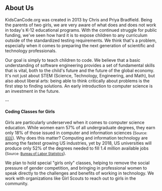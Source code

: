 
## About Us

KidsCanCode.org was created in 2013 by Chris and Priya Bradfield.  Being the parents of two girls, we are very aware of what does and does not work in today's K-12 educational programs.  With the continued struggle for public funding, we've seen how hard it is to expose children to any curriculum outside of the standardized testing requirements.  We think that's a problem, especially when it comes to preparing the next generation of scientific and technology professionals.

Our goal is simply to teach children to code.  We believe that a basic understanding of software engineering provides a set of fundamental skills that is vital, both to the child's future and the future of the global economy.  It's not just about STEM (Science, Technology, Engineering, and Math), but also about liberal arts: being able to think critically about problems is the first step to finding solutions.  An early introduction to computer science is an investment in the future.

--

#### Coding Classes for Girls

Girls are particularly underserved when it comes to computer science education.  While women earn 57% of all undergraduate degrees, they earn only 18% of those issued in computer and information sciences (<small>Source: [IEEE][1]</small>).  Why does this matter?  Computing and information technology are among the fastest growing US industries, yet by 2018, US universities will produce only 52% of the degrees needed to fill 1.4 million available jobs (<small>Source: [Bureau of Labor Statistics][2]</small>).

We plan to hold special "girls only" classes, helping to remove the social pressure of gender competition, and bringing in professional women to speak directly to the challenges and benefits of working in technology.  We work with organizations like Girl Scouts to reach out to girls in the community.

[1]: http://www.todaysengineer.org/2013/Mar/gender-diversity.asp
[2]: http://www.bls.gov/ooh/About/Projections-Overview.htm#totaljobopenings